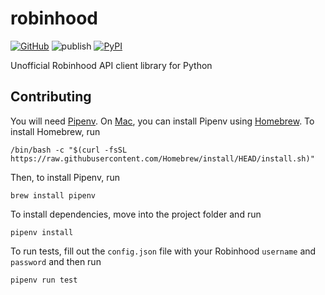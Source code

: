# robinhood

[![GitHub](https://img.shields.io/github/license/jaredrcleghorn/robinhood?color=blue)](https://github.com/jaredrcleghorn/robinhood/blob/main/LICENSE)
![publish](https://github.com/jaredrcleghorn/robinhood/actions/workflows/publish.yml/badge.svg)
[![PyPI](https://img.shields.io/pypi/v/robinhood)](https://pypi.org/project/jc.robinhood/)

Unofficial Robinhood API client library for Python

## Contributing

You will need [Pipenv](https://pipenv.pypa.io/en/latest/). On [Mac](https://www.apple.com/mac/), you
can install Pipenv using [Homebrew](https://brew.sh). To install Homebrew, run

```shell
/bin/bash -c "$(curl -fsSL https://raw.githubusercontent.com/Homebrew/install/HEAD/install.sh)"
```

Then, to install Pipenv, run

```shell
brew install pipenv
```

To install dependencies, move into the project folder and run

```shell
pipenv install
```

To run tests, fill out the `config.json` file with your Robinhood
`username` and `password` and then run

```shell
pipenv run test
```
